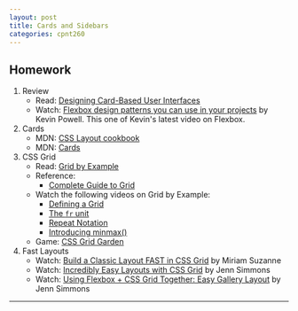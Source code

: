 ```yaml
---
layout: post
title: Cards and Sidebars
categories: cpnt260
---
```


## Homework
1. Review
    - Read: [Designing Card-Based User Interfaces](https://www.smashingmagazine.com/2016/10/designing-card-based-user-interfaces/)
    - Watch: [Flexbox design patterns you can use in your projects](https://www.youtube.com/watch?v=vQAvjof1oe4) by Kevin Powell. This one of Kevin's latest video on Flexbox.
2. Cards
    - MDN: [CSS Layout cookbook](https://developer.mozilla.org/en-US/docs/Web/CSS/Layout_cookbook)
    - MDN: [Cards](https://developer.mozilla.org/en-US/docs/Web/CSS/Layout_cookbook/Card)
3. CSS Grid
    - Read: [Grid by Example](https://gridbyexample.com)
    - Reference: 
        - [Complete Guide to Grid](https://css-tricks.com/snippets/css/complete-guide-grid/)
    - Watch the following videos on Grid by Example:
        - [Defining a Grid](https://gridbyexample.com/video/series-define-a-grid/)
        - [The `fr` unit](https://gridbyexample.com/video/series-the-fr-unit/)
        - [Repeat Notation](https://gridbyexample.com/video/series-repeat/)
        - [Introducing minmax()](https://gridbyexample.com/video/series-minmax/)
    - Game: [CSS Grid Garden](https://cssgridgarden.com/)
4. Fast Layouts
    - Watch: [Build a Classic Layout FAST in CSS Grid](https://youtu.be/KOvGeFUHAC0) by Miriam Suzanne
    - Watch: [Incredibly Easy Layouts with CSS Grid](https://youtu.be/tFKrK4eAiUQ) by Jenn Simmons
    - Watch: [Using Flexbox + CSS Grid Together: Easy Gallery Layout](https://youtu.be/dQHtT47eH0M) by Jenn Simmons


---